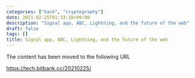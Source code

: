 ```yaml
---
categories: ["hack", "cryptography"]
date: 2021-02-25T01:33:18+09:00
description: "Signal app, ABC, Lightning, and the future of the web"
draft: false
tags: []
title: Signal app, ABC, Lightning, and the future of the web
---
```


The content has been moved to the following URL

<a href="https://tech.bitbank.cc/20210225/">https://tech.bitbank.cc/20210225/</a>

